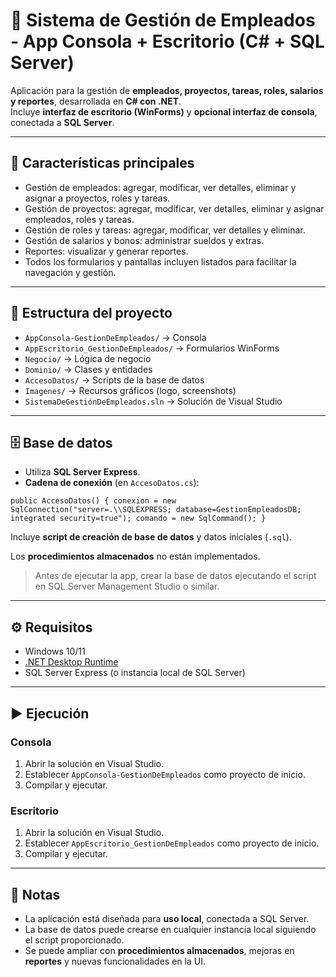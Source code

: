 # 💼 Sistema de Gestión de Empleados - App Consola + Escritorio (C# + SQL Server)

Aplicación para la gestión de **empleados, proyectos, tareas, roles, salarios y reportes**, desarrollada en **C# con .NET**.  
Incluye **interfaz de escritorio (WinForms)** y **opcional interfaz de consola**, conectada a **SQL Server**.

---

## 🚀 Características principales
- Gestión de empleados: agregar, modificar, ver detalles, eliminar y asignar a proyectos, roles y tareas.  
- Gestión de proyectos: agregar, modificar, ver detalles, eliminar y asignar empleados, roles y tareas.  
- Gestión de roles y tareas: agregar, modificar, ver detalles y eliminar.  
- Gestión de salarios y bonos: administrar sueldos y extras.  
- Reportes: visualizar y generar reportes.  
- Todos los formularios y pantallas incluyen listados para facilitar la navegación y gestión.

---

## 📂 Estructura del proyecto
- `AppConsola-GestionDeEmpleados/` → Consola  
- `AppEscritorio_GestionDeEmpleados/` → Formularios WinForms  
- `Negocio/` → Lógica de negocio  
- `Dominio/` → Clases y entidades  
- `AccesoDatos/` → Scripts de la base de datos  
- `Imagenes/` → Recursos gráficos (logo, screenshots)  
- `SistemaDeGestiónDeEmpleados.sln` → Solución de Visual Studio

---

## 🗄️ Base de datos
- Utiliza **SQL Server Express**.  
- **Cadena de conexión** (en `AccesoDatos.cs`):

``
public AccesoDatos()
{
    conexion = new SqlConnection("server=.\\SQLEXPRESS; database=GestionEmpleadosDB; integrated security=true");
    comando = new SqlCommand();
}
``

Incluye **script de creación de base de datos** y datos iniciales (`.sql`).  

Los **procedimientos almacenados** no están implementados.  

> Antes de ejecutar la app, crear la base de datos ejecutando el script en SQL Server Management Studio o similar.

---

## ⚙️ Requisitos
- Windows 10/11  
- [.NET Desktop Runtime](https://dotnet.microsoft.com/en-us/download/dotnet/8.0)  
- SQL Server Express (o instancia local de SQL Server)

---

## ▶️ Ejecución

### Consola
1. Abrir la solución en Visual Studio.  
2. Establecer `AppConsola-GestionDeEmpleados` como proyecto de inicio.  
3. Compilar y ejecutar.

### Escritorio
1. Abrir la solución en Visual Studio.  
2. Establecer `AppEscritorio_GestionDeEmpleados` como proyecto de inicio.  
3. Compilar y ejecutar.

---

## 📝 Notas
- La aplicación está diseñada para **uso local**, conectada a SQL Server.  
- La base de datos puede crearse en cualquier instancia local siguiendo el script proporcionado.  
- Se puede ampliar con **procedimientos almacenados**, mejoras en **reportes** y nuevas funcionalidades en la UI.
